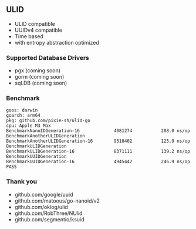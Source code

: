 ## ULID

- ULID compatible
- UUIDv4 compatible
- Time based
- with entropy abstraction optimized

### Supported Database Drivers
- pgx (coming soon)
- gorm (coming soon)
- sql.DB (coming soon)
             
### Benchmark
```
goos: darwin
goarch: arm64
pkg: github.com/pixie-sh/ulid-go
cpu: Apple M3 Max
BenchmarkNanoIDGeneration-16         	 4081274	       288.0 ns/op
BenchmarkAnotherULIDGeneration
BenchmarkAnotherULIDGeneration-16    	 9510402	       125.9 ns/op
BenchmarkULIDGeneration
BenchmarkULIDGeneration-16           	 8371111	       139.2 ns/op
BenchmarkUUIDGeneration 
BenchmarkUUIDGeneration-16           	 4945442	       246.9 ns/op
PASS
```

### Thank you
- github.com/google/uuid
- github.com/matoous/go-nanoid/v2
- github.com/oklog/ulid
- github.com/RobThree/NUlid
- github.com/segmentio/ksuid